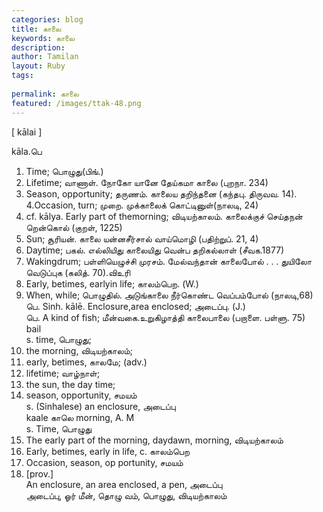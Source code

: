 ```yaml
---
categories: blog
title: காலை
keywords: காலை
description: 
author: Tamilan
layout: Ruby
tags: 
 
permalink: காலை
featured: /images/ttak-48.png
---
```

  
[ kālai ]  
  
kāla.பெ  
1. Time; பொழுது(பிங்.)  
2. Lifetime; வாணாள். நோகோ யானே தேய்கமா காலை (புறநா. 234)  
3. Season, opportunity; தருணம். காலைய தறிந்தனை (கந்தபு. திருவவ. 14). 4.Occasion, turn; முறை. முக்காலைக் கொட்டினுள்(நாலடி, 24)  
5. cf. kālya. Early part of themorning; விடியற்காலம். காலைக்குச் செய்தநன் றென்கொல் (குறள், 1225)  
6. Sun; சூரியன். காலை யன்னசீர்சால் வாய்மொழி (பதிற்றுப். 21, 4)  
7. Daytime; பகல். எல்லியிது காலையிது வென்ப தறிகல்லாள் (சீவக.1877)  
8. Wakingdrum; பள்ளியெழுச்சி முரசம். மேல்வந்தான் காலைபோல் . . . துயிலோ வெடுப்புக (கலித். 70).விஉரி  
1. Early, betimes, earlyin life; காலம்பெற. (W.)  
2. When, while; பொழுதில். அடுங்காலை நீர்கொண்ட வெப்பம்போல் (நாலடி,68)  
பெ. Sinh. kālē. Enclosure,area enclosed; அடைப்பு. (J.)  
பெ. A kind of fish; மீன்வகை.உறுகிழாத்தி காலைபாலை (பறாளை. பள்ளு. 75)  
bail  
s. time, பொழுது;  
2. the morning, விடியற்காலம்;  
3. early, betimes, காலமே; (adv.)  
4. lifetime; வாழ்நாள்;  
5. the sun, the day time;  
6. season, opportunity, சமயம்  
s. (Sinhalese) an enclosure, அடைப்பு  
kaale காலெ morning, A. M  
s. Time, பொழுது  
2. The early part of the morning, daydawn, morning, விடியற்காலம்  
3. Early, betimes, early in life, c. காலம்பெற  
4. Occasion, season, op portunity, சமயம்  
5. [prov.]  
An enclosure, an area enclosed, a pen, அடைப்பு  
அடைப்பு, ஓர் மீன், தொழு வம், பொழுது, விடியற்காலம்